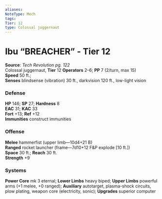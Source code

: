 ```yaml
---
aliases: 
NoteType: Mech
tags: 
Tier: 12
type: Colossal juggernaut
---
```


# Ibu “BREACHER” - Tier 12

**Source**:  _Tech Revolution pg. 122_  
Colossal juggernaut, **Tier** 12 
**Operators** 2–6; **PP** 7 (2/turn, max 15)  
**Speed** 50 ft.;  
**Senses** blindsense (vibration) 30 ft., darkvision 120 ft., low-light vision

### Defense

**HP** 146; **SP** 27; **Hardness** 8  
**EAC** 31; **KAC** 33  
**Fort** +13; **Ref** +12  
**Immunities** construct immunities

### Offense

**Melee** hammerfist (upper limb—10d4+21 B)  
**Ranged** rocket launcher (frame—7d10+12 F&P explode \[10 ft.\])  
**Space** 30 ft.; **Reach** 30 ft.  
**Strength** +9

### Systems

**Power Core** mk 3 eternal; **Lower Limbs** heavy biped; **Upper Limbs** powerful arms (+1 melee, +0 ranged); **Auxiliary** autotarget, plasma-shock circuits, plow plating, weapon core (electricity, sonic); **Upgrades** superior computer
